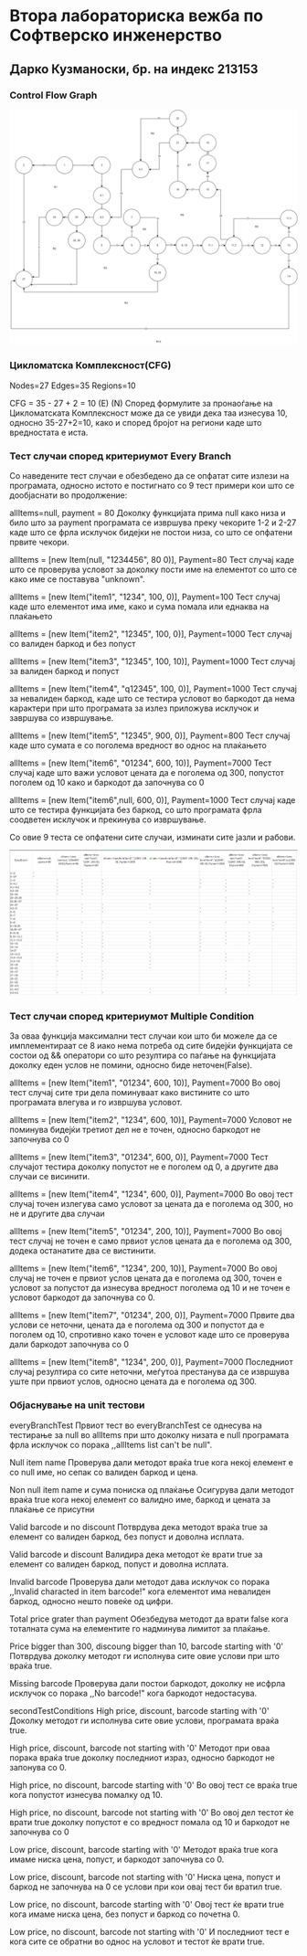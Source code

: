# Втора лабораториска вежба по Софтверско инженерство

## Дарко Кузманоски, бр. на индекс 213153

### Control Flow Graph
![checkCart control flow graph](checkCart.drawio.png)

### Цикломатска Комплексност(CFG)
Nodes=27
Edges=35
Regions=10

CFG = 35 - 27 + 2 = 10
     (E)  (N)
Според формулите за пронаоѓање на Цикломатската Комплексност може да се увиди дека таа изнесува 10,
односно 35-27+2=10, како и според бројот на региони каде што вредностата е иста.

### Тест случаи според критериумот Every Branch
Со наведените тест случаи е обезбедено да се опфатат сите излези на програмата, односно истото е 
постигнато со 9 тест примери кои што се дообјаснати во продолжение:

allItems=null, payment = 80
Доколку функцијата прима null како низа и било што за payment програмата се извршува преку чекорите
1-2 и 2-27 каде што се фрла исклучок бидејки не постои низа, со што се опфатени првите чекори.

allItems = [new Item(null, "1234456", 80 0)], Payment=80
Тест случај каде што се проверува условот за доколку пости име на елементот со што се како име се
поставува "unknown".

allItems = [new Item("item1", "1234", 100, 0)], Payment=100
Тест случај каде што елементот има име, како и сума помала или еднаква на плаќањето

allItems = [new Item("item2", "12345", 100, 0)], Payment=1000
Тест случај со валиден баркод и без попуст

allItems = [new Item("item3", "12345", 100, 10)], Payment=1000
Тест случај за валиден баркод и попуст

allItems = [new Item("item4", "q12345", 100, 0)], Payment=1000
Тест случај за невалиден баркод, каде што се тестира условот во баркодот да нема карактери при што
програмата за излез приложува исклучок и завршува со извршување.

allItems = [new Item("item5", "12345", 900, 0)], Payment=800
Тест случај каде што сумата е со поголема вредност во однос на плаќањето

allItems = [new Item("item6", "01234", 600, 10)], Payment=7000
Тест случај каде што важи условот цената да е поголема од 300, попустот поголем од 10 како и баркодот
да започнува со 0

allItems = [new Item("item6",null, 600, 0)], Payment=1000
Тест случај каде што се тестира функцијата без баркод, со што програмата фрла соодветен исклучок и
прекинува со извршување.

Со овие 9 теста се опфатени сите случаи, изминати сите јазли и рабови. 

![EveryBranch](everyBranch.png)

### Тест случаи според критериумот Multiple Condition
За оваа функција максимални тест случаи кои што би можеле да се имплементираат се 8 иако нема потреба
од сите бидејќи функцијата се состои од && оператори со што резултира со паѓање на функцијата доколку
еден услов не помини, односно биде неточен(False).

allItems = [new Item("item1", "01234", 600, 10)], Payment=7000
Во овој тест случај сите три дела поминуваат како вистините со што програмата влегува и го извршува
условот.

allItems = [new Item("item2", "1234", 600, 10)], Payment=7000
Условот не поминува бидејќи третиот дел не е точен, односно баркодот не започнува со 0

allItems = [new Item("item3", "01234", 600, 0)], Payment=7000
Тест случајот тестира доколку попустот не е поголем од 0, а другите два случаи се висинити.

allItems = [new Item("item4", "1234", 600, 0)], Payment=7000
Во овој тест случај точен излегува само условот за цената да е поголема од 300, но не и другите два
случаи

allItems = [new Item("item5", "01234", 200, 10)], Payment=7000
Во овој тест случај не точен е само првиот услов цената да е поголема од 300, додека останатите два
се вистинити.

allItems = [new Item("item6", "1234", 200, 10)], Payment=7000
Во овој случај не точен е првиот услов цената да е поголема од 300, точен е условот за попустот да
изнесува вредност поголема од 10 и не точен е условот баркодот да започнува со 0.

allItems = [new Item("item7", "01234", 200, 0)], Payment=7000
Првите два услови се неточни, цената да е поголема од 300 и попустот да е поголем од 10, спротивно
како точен е условот каде што се проверува дали баркодот започнува со 0

allItems = [new Item("item8", "1234", 200, 0)], Payment=7000
Последниот случај резултира со сите неточни, меѓутоа престанува да се извршува уште при првиот услов,
односно цената да е поголема од 300.

### Објаснување на unit тестови
everyBranchTest
Првиот тест во everyBranchTest се однесува на тестирање за null во allItems при што доколку низата
е null програмата фрла исклучок со порака ,,allItems list can't be null".

Null item name
Проверува дали методот враќа true кога некој елемент е со null име, но сепак со валиден баркод и цена.

Non null item name и сума пониска од плаќање
Осигурува дали методот враќа true кога некој елемент со валидно име, баркод и цената за плаќање се присутни

Valid barcode и no discount
Потврдува дека методот враќа true за елемент со валиден баркод, без попуст и доволна исплата.

Valid barcodе и discount
Валидира дека методот ќе врати true за елемент со валиден баркод, попуст и доволна исплата.

Invalid barcode
Проверува дали методот дава исклучок со порака ,,Invalid characted in item barcode!" кога елементот
има невалиден баркод, односно нешто повеќе од цифри.

Total price grater than payment
Обезбедува методот да врати false кога тоталната сума на елементите го надминува лимитот за плаќање.

Price bigger than 300, discoung bigger than 10, barcode starting with '0'
Потврдува доколку методот ги исполнува сите овие услови при што враќа true.

Missing barcode
Проверува дали постои баркодот, доколку не исфрла исклучок со порака ,,No barcode!" кога баркодот
недостасува.

secondTestConditions
High price, discount, barcode starting with '0'
Доколку методот ги исполнува сите овие услови, програмата враќа true.

High price, discount, barcode not starting with '0'
Методот при оваа порака враќа true доколку последниот израз, односно баркодот не запонува со 0. 

High price, no discount, barcode starting with '0'
Во овој тест се враќа true кога попустот изнесува помалку од 10.

High price, no discount, barcode not starting with '0'
Во овој дел тестот ќе врати true доколку попустот е со вредност помала од 10 и баркодот не започнува со
0

Low price, discount, barcode starting with '0'
Методот враќа true кога имаме ниска цена, попуст, и баркодот започнува со 0.

Low price, discount, barcode not starting with '0'
Ниска цена, попуст и баркод не започнува на 0 се услови при кои овај тест би вратил true.

Low price, no discount, barcode starting with '0'
Овој тест ќе врати true кога имаме ниска цена, без попуст и баркод со почетна 0.

Low price, no discount, barcode not starting with '0'
И последниот тест е кога сите се обратни во однос на условот и тестот ќе врати true.
